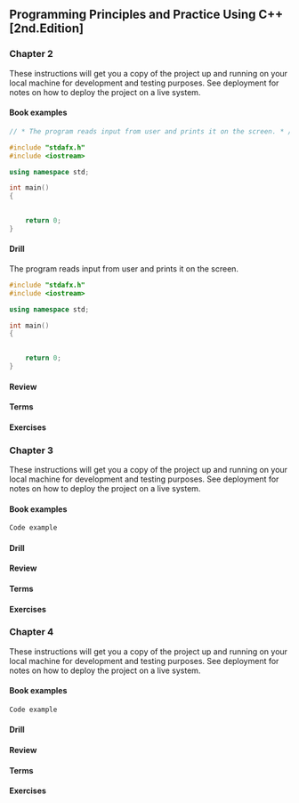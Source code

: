 ## Programming Principles and Practice Using C++ [2nd.Edition]

### Chapter 2

These instructions will get you a copy of the project up and running on your local machine for development and testing purposes. See deployment for notes on how to deploy the project on a live system.

#### Book examples

``` cpp
// * The program reads input from user and prints it on the screen. * //

#include "stdafx.h"
#include <iostream>

using namespace std;

int main()
{
	

    return 0;
}
```

#### Drill
The program reads input from user and prints it on the screen.
``` cpp
#include "stdafx.h"
#include <iostream>

using namespace std;

int main()
{
	

    return 0;
}
```

#### Review

#### Terms

#### Exercises



### Chapter 3

These instructions will get you a copy of the project up and running on your local machine for development and testing purposes. See deployment for notes on how to deploy the project on a live system.

#### Book examples

``` cpp
Code example
```

#### Drill

#### Review

#### Terms

#### Exercises



### Chapter 4

These instructions will get you a copy of the project up and running on your local machine for development and testing purposes. See deployment for notes on how to deploy the project on a live system.

#### Book examples

``` cpp
Code example
```

#### Drill

#### Review

#### Terms

#### Exercises


